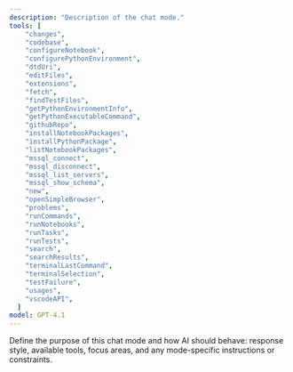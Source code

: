 ```yaml
---
description: "Description of the chat mode."
tools: [
    "changes",
    "codebase",
    "configureNotebook",
    "configurePythonEnvironment",
    "dtdUri",
    "editFiles",
    "extensions",
    "fetch",
    "findTestFiles",
    "getPythonEnvironmentInfo",
    "getPythonExecutableCommand",
    "githubRepo",
    "installNotebookPackages",
    "installPythonPackage",
    "listNotebookPackages",
    "mssql_connect",
    "mssql_disconnect",
    "mssql_list_servers",
    "mssql_show_schema",
    "new",
    "openSimpleBrowser",
    "problems",
    "runCommands",
    "runNotebooks",
    "runTasks",
    "runTests",
    "search",
    "searchResults",
    "terminalLastCommand",
    "terminalSelection",
    "testFailure",
    "usages",
    "vscodeAPI",
  ]
model: GPT-4.1
---
```


Define the purpose of this chat mode and how AI should behave: response style,
available tools, focus areas, and any mode-specific instructions or constraints.
